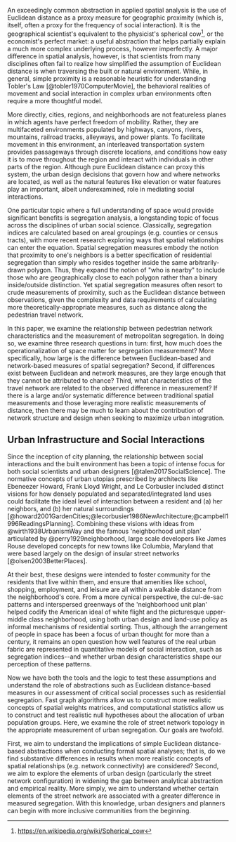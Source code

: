 
An exceedingly common abstraction in applied spatial analysis is the use of Euclidean distance as a
proxy measure for geographic proximity (which is, itself, often a proxy for the frequency of social
interaction). It is the geographical scientist's equivalent to the physicist's spherical
cow[^spherical_cow], or the economist's perfect market: a useful abstraction that helps partially
explain a much more complex underlying process, however imperfectly. A major difference in spatial
analysis, however, is that scientists from many disciplines often fail to realize how simplified the
assumption of Euclidean distance is when traversing the built or natural environment. While, in
general, simple proximity is a reasonable heuristic for understanding Tobler's Law
[@tobler1970ComputerMovie], the behavioral realities of movement and social interaction in complex
urban environments often require a more thoughtful model.

More directly, cities, regions, and neighborhoods are not featureless planes in which agents have
perfect freedom of mobility. Rather, they are multifaceted environments populated by highways,
canyons, rivers, mountains, railroad tracks, alleyways, and power plants. To facilitate movement in
this environment, an interleaved transportation system provides passageways through discrete
locations, and conditions how easy it is to move throughout the region and interact with individuals
in other parts of the region. Although pure Euclidean distance can proxy this system, the urban
design decisions that govern how and where networks are located, as well as the natural features
like elevation or water features play an important, albeit underexamined, role in mediating social
interactions.

One particular topic where a full understanding of space would provide significant benefits is
segregation analysis, a longstanding topic of focus across the disciplines of urban social science.
Classically, segregation indices are calculated based on areal groupings (e.g. counties or census
tracts), with more recent research exploring ways that spatial relationships can enter the equation.
Spatial segregation measures embody the notion that proximity to one's neighbors is a better
specification of residential segregation than simply who resides together inside the same
arbitrarily-drawn polygon. Thus, they expand the notion of "who is nearby" to include those who are
geographically close to each polygon rather than a binary inside/outside distinction. Yet spatial
segregation measures often resort to crude measurements of proximity, such as the Euclidean distance
between observations, given the complexity and data requirements of calculating more
theoretically-appropriate measures, such as distance along the pedestrian travel network.

<!-- Question -->

In this paper, we examine the relationship between pedestrian network characteristics and the
measurement of metropolitan segregation. In doing so, we examine three research questions in turn:
first, how much does the operationalization of space matter for segregation measurement? More
specifically, how large is the difference between Euclidean-based and network-based measures of
spatial segregation? Second, if differences exist between Euclidean and network measures,
are they large enough that they cannot be attributed to chance? Third, what characteristics of the
travel network are related to the observed difference in measurement? If there is a large and/or systematic
difference between traditional spatial measurements and those leveraging more realistic measurements
of distance, then there may be much to learn about the contribution of network structure and design
when seeking to maximize urban integration.

<!-- Antecedents -->
## Urban Infrastructure and Social Interactions

Since the inception of city planning, the relationship between social interactions and the built
environment has been a topic of intense focus for both social scientists and urban designers
[@talen2017SocialScience]. The normative concepts of urban utopias prescribed by architects like
Ebeneezer Howard, Frank Lloyd Wright, and Le Corbusier included distinct visions for how densely
populated and separated/integrated land uses could facilitate the ideal level of interaction between
a resident and (a) her neighbors, and (b) her natural surroundings
[@howard2001GardenCities;@lecorbusier1986NewArchitecture;@campbell1996ReadingsPlanning]. Combining
these visions with ideas from @wirth1938UrbanismWay and the famous 'neighborhood unit plan'
articulated by @perry1929neighborhood, large scale developers like James Rouse developed concepts
for new towns like Columbia, Maryland that were based largely on the design of insular street
networks [@olsen2003BetterPlaces].

At their best, these designs were intended to foster community for the residents that live within
them, and ensure that amenities like school, shopping, employment, and leisure are all within a
walkable distance from the neighborhood's core. From a more cynical perspective, the cul-de-sac
patterns and interspersed greenways of the 'neighborhood unit plan' helped codify the American ideal
of white flight and the picturesque upper-middle class neighborhood, using both urban design and
land-use policy as informal mechanisms of residential sorting. Thus, although the arrangement of
people in space has been a focus of urban thought for more than a century, it remains an open
question how well features of the real urban fabric are represented in quantitative models of social
interaction, such as segregation indices--and whether urban design characteristics shape our
perception of these patterns.

<!-- value add -->
Now we have both the tools and the logic to test these assumptions and understand the role of
abstractions such as Euclidean distance-based measures in our assessment of critical social
processes such as residential segregation. Fast graph algorithms allow us to construct more
realistic concepts of spatial weights matrices, and computational statistics allow us to construct
and test realistic null hypotheses about the allocation of urban population groups. Here, we examine
the role of street network topology in the appropriate measurement of urban segregation. Our goals
are twofold.

<!-- Road-map -->

First, we aim to understand the implications of simple Euclidean distance- based abstractions when
conducting formal spatial analyses; that is, do we find substantive differences in results when more
realistic concepts of spatial relationships (e.g. network connectivity) are considered? Second, we
aim to explore the elements of urban design (particularly the street network configuration) in
widening the gap between analytical abstraction and empirical reality. More simply, we aim to
understand whether certain elements of the street network are associated with a greater difference
in measured segregation. With this knowledge, urban designers and planners can begin with more
inclusive communities from the beginning.


[^spherical_cow]: <https://en.wikipedia.org/wiki/Spherical_cow>
